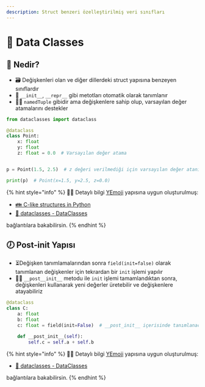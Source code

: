 ```yaml
---
description: Struct benzeri özelleştirilmiş veri sınıfları
---
```


# 🍎 Data Classes

## 🔰 Nedir?

* 🗃️ Değişkenleri olan ve diğer dillerdeki struct yapısına benzeyen sınıflardır
* 🌟 `__init__`, `__repr__` gibi metotları otomatik olarak tanımlanır
* 💁‍♂️ `namedTuple` gibidir ama değişkenlere sahip olup, varsayılan değer atamalarını destekler

```python
from dataclasses import dataclass

@dataclass
class Point:
    x: float
    y: float
    z: float = 0.0  # Varsayılan değer atama


p = Point(1.5, 2.5)  # z değeri verilmediği için varsayılan değer atanır

print(p)  # Point(x=1.5, y=2.5, z=0.0)
```

{% hint style="info" %}
‍🧙‍♂ Detaylı bilgi [YEmoji](https://emoji.yemreak.com/kullanim/baglantilar) yapısına uygun oluşturulmuş:

* [👪 C-like structures in Python](https://stackoverflow.com/a/45426493/9770490)
* [📖 dataclasses - DataClasses](https://docs.python.org/3/library/dataclasses.html)

bağlantılara bakabilirsin.
{% endhint %}

## 🕖 Post-init Yapısı

* ⏳Değişken tanımlamalarından sonra `field(init=false)` olarak tanımlanan değişkenler için tekrardan bir `init` işlemi yapılır 
* 👷‍♂️ `__post__init__` metodu ile `init` işlemi tamamlandıktan sonra, değişkenleri kullanarak yeni değerler üretebilir ve değişkenlere atayabiliriz

```python
@dataclass
class C:
    a: float
    b: float
    c: float = field(init=False)  # __post_init__ içerisinde tanımlanacak

    def __post_init__(self):
        self.c = self.a + self.b
```

{% hint style="info" %}
‍🧙‍♂ Detaylı bilgi [YEmoji](https://emoji.yemreak.com/kullanim/baglantilar) yapısına uygun oluşturulmuş:

* [📖 dataclasses - DataClasses](https://docs.python.org/3/library/dataclasses.html)

bağlantılara bakabilirsin.
{% endhint %}

